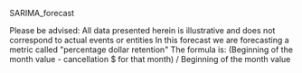 SARIMA_forecast

Please be advised: All data presented herein is illustrative and does not correspond to actual events or entities
In this forecast we are forecasting a metric called "percentage dollar retention"
The formula is:
(Beginning of the month value - cancellation $ for that month) / Beginning of the month value 
